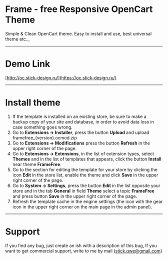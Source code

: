 # Frame - free Responsive OpenCart Theme

Simple & Clean OpenCart theme. Easy to install and use, best universal theme etc..,

-----------------------------------------------------------------------------------------------------------------------------------------------

# Demo Link

[http://oc.stick-design.ru/](https://oc.stick-design.ru/)


-----------------------------------------------------------------------------------------------------------------------------------------------

# Install theme

1. If the template is installed on an existing store, be sure to make a backup copy of your site and database, in order to avoid data loss in case something goes wrong.
2. Go to **Extensions -> Installer**, press the button **Upload** and upload framefree_{version}.ocmod.zip
3. Go to **Extensions -> Modifications** press the button **Refresh** in the upper right corner of the page.
4. Go to **Extensions -> Extensions**, in the list of extension types, select **Themes** and in the list of templates that appears, click the button **Install** near theme **FrameFree**.
5. Go to the section for editing the template for your store by clicking the icon **Edit** in the store list, enable the theme and click **Save** in the upper right corner of the page.
6. Go to **System -> Settings**, press the button **Edit** in the list opposite your store and in the tab **General** in field **Theme** select a topic **FrameFree** and press button **Save** in the upper right corner of the page.
7. Refresh the template cache in the engine settings (the icon with the gear icon in the upper right corner on the main page in the admin panel).

-----------------------------------------------------------------------------------------------------------------------------------------------

# Support

If you find any bug, just create an ish with a description of this bug, If you want to get commercial support, write to me by mail
(stick.qwe@gmail.com)